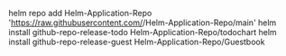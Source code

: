 helm repo add  Helm-Application-Repo 'https://raw.githubusercontent.com/<github-user-name>/Helm-Application-Repo/main'
helm install github-repo-release-todo Helm-Application-Repo/todochart
helm install github-repo-release-guest Helm-Application-Repo/Guestbook